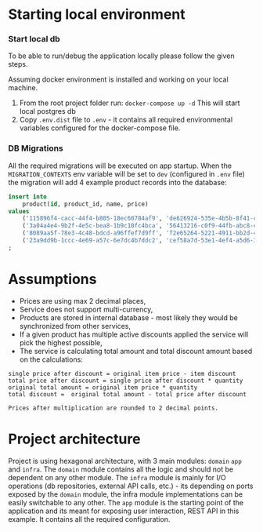 # Starting local environment

### Start local db
To be able to run/debug the application locally please follow the given steps.
    
Assuming docker environment is installed and working on your local machine.

1. From the root project folder run: `docker-compose up -d` This will start local postgres db
2. Copy `.env.dist` file to `.env` - it contains all required environmental variables configured for the docker-compose file.

### DB Migrations
All the required migrations will be executed on app startup. When the `MIGRATION_CONTEXTS` env variable will be set to `dev`
(configured in `.env` file) the migration will add 4 example product records into the database:

```sql
insert into
    product(id, product_id, name, price)
values
    ('115896f4-cacc-44f4-b805-18ec60784af9', 'de626924-535e-4b5b-8f41-c4fd0a01d2d1', 'Product 1', 10.50),
    ('3a04a4e4-9b2f-4e5c-bea8-1b9c10fc4bca', '56413216-c0f9-44fb-abc8-cfdd73be9bed', 'Product 2', 149),
    ('8089aa5f-78e3-4c48-bdcd-a96ffef7d9ff', 'f2e65264-5221-4911-bb2d-47f61fd87b39', 'Product 3', 1.23),
    ('23a9dd9b-1ccc-4e69-a57c-6e7dc4b7ddc2', 'cef58a7d-53e1-4ef4-a5d6-38228eb1efbe', 'Product 4', 0.01)
;
```

# Assumptions
- Prices are using max 2 decimal places,
- Service does not support multi-currency,
- Products are stored in internal database - most likely they would be synchronized from other services,
- If a given product has multiple active discounts applied the service will pick the highest possible,
- The service is calculating total amount and total discount amount based on the calculations:
```
single price after discount = original item price - item discount
total price after discount = single price after discount * quantity 
original total amount = original item price * quantity 
total discount =  original total amount - total price after discount

Prices after multiplication are rounded to 2 decimal points.
```

# Project architecture
Project is using hexagonal architecture, with 3 main modules: `domain` `app` and `infra`.
The `domain` module contains all the logic and should not be dependent on any other module.
The `infra` module is mainly for I/O operations (db repositories, external API calls, etc.) - its depending on ports 
exposed by the `domain` module, the infra module implementations can be easily switchable to any other.
The `app` module is the starting point of the application and its meant for exposing user interaction, REST API in this
example. It contains all the required configuration.